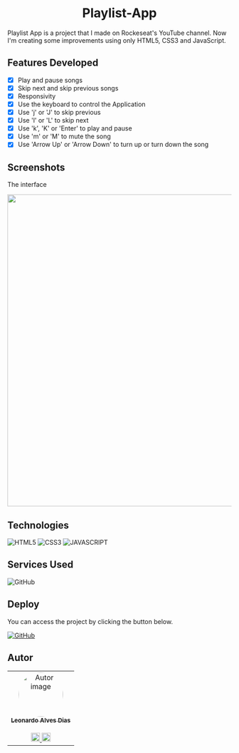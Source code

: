 <h1 align='center'>Playlist-App</h1>

<p>Playlist App is a project that I made on Rockeseat's YouTube channel. Now I'm creating some improvements using only HTML5, CSS3 and JavaScript.</p>

## Features Developed

- [x] Play and pause songs
- [x] Skip next and skip previous songs
- [x] Responsivity
- [x] Use the keyboard to control the Application
- [x] Use 'j' or 'J' to skip previous
- [x] Use 'l' or 'L' to skip next
- [x] Use 'k', 'K' or 'Enter' to play and pause
- [x] Use 'm' or 'M' to mute the song
- [x] Use 'Arrow Up' or 'Arrow Down' to turn up or turn down the song

## Screenshots

<p>The interface</p>

<img src="./images/interface01.png" width="700"/> 

## Technologies

![HTML5](https://img.shields.io/badge/HTML5-E34F26?style=for-the-badge&logo=html5&logoColor=white)
![CSS3](https://img.shields.io/badge/CSS3-1572B6?style=for-the-badge&logo=css3&logoColor=white)
![JAVASCRIPT](https://img.shields.io/badge/JavaScript-323330?style=for-the-badge&logo=javascript&logoColor=F7DF1E)

## Services Used

![GitHub](https://img.shields.io/badge/GitHub%20Pages-000000?style=for-the-badge&logo=github&logoColor=white)</a>

## Deploy

You can access the project by clicking the button below.

<a href="https://leonardo-ad.github.io/Playlist-App/" target='_blank'>![GitHub](https://img.shields.io/badge/GitHub%20Pages-000000?style=for-the-badge&logo=github&logoColor=white)</a>

## Autor

<table>
  <tr>
    <td align="center">
      <a href="https://github.com/leonardo-ad"><img src="https://avatars.githubusercontent.com/u/37024336?v=4" style="border-radius: 50px;" width="100px;" height="100px" alt="Autor image"/>
      <br/>
      <sub><b>Leonardo Alves Dias</b></sub>
      <br/><br/>
      <a href="https://www.linkedin.com/in/leonardo-alves-877368165/"><img src="https://user-images.githubusercontent.com/86114583/192514843-1087a34f-74f9-46aa-94fa-e824950af81f.svg" width="20px"/> <a href="mailto:leonardo.alves779@gmail.com"><img src="https://user-images.githubusercontent.com/86114583/192515071-4fa6bce6-6ee9-49ca-9395-c17e74075a20.svg" width="20px"/>
      </a>
    </td>
   </tr>
</table>
